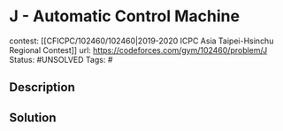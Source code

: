# J - Automatic Control Machine

contest: [[CFICPC/102460/102460|2019-2020 ICPC Asia Taipei-Hsinchu Regional Contest]]
url: https://codeforces.com/gym/102460/problem/J
Status: #UNSOLVED
Tags: #

## Description

## Solution

